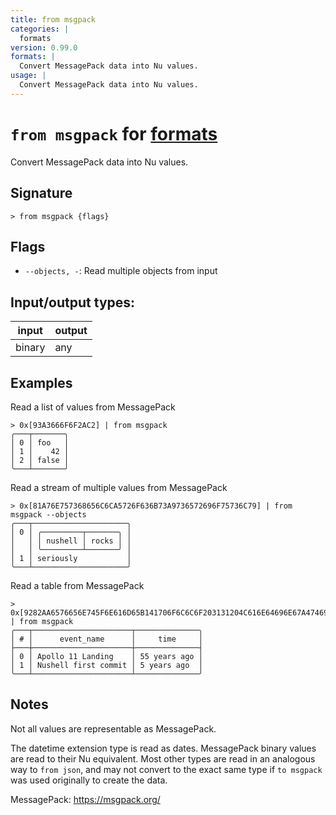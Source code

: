 ```yaml
---
title: from msgpack
categories: |
  formats
version: 0.99.0
formats: |
  Convert MessagePack data into Nu values.
usage: |
  Convert MessagePack data into Nu values.
---
```

<!-- This file is automatically generated. Please edit the command in https://github.com/nushell/nushell instead. -->

# `from msgpack` for [formats](/commands/categories/formats.md)

<div class='command-title'>Convert MessagePack data into Nu values.</div>

## Signature

```> from msgpack {flags} ```

## Flags

 -  `--objects, -`: Read multiple objects from input


## Input/output types:

| input  | output |
| ------ | ------ |
| binary | any    |

## Examples

Read a list of values from MessagePack
```nu
> 0x[93A3666F6F2AC2] | from msgpack
╭───┬───────╮
│ 0 │ foo   │
│ 1 │    42 │
│ 2 │ false │
╰───┴───────╯

```

Read a stream of multiple values from MessagePack
```nu
> 0x[81A76E757368656C6CA5726F636B73A9736572696F75736C79] | from msgpack --objects
╭───┬─────────────────────╮
│ 0 │ ╭─────────┬───────╮ │
│   │ │ nushell │ rocks │ │
│   │ ╰─────────┴───────╯ │
│ 1 │ seriously           │
╰───┴─────────────────────╯

```

Read a table from MessagePack
```nu
> 0x[9282AA6576656E745F6E616D65B141706F6C6C6F203131204C616E64696E67A474696D65C70CFF00000000FFFFFFFFFF2CAB5B82AA6576656E745F6E616D65B44E757368656C6C20666972737420636F6D6D6974A474696D65D6FF5CD5ADE0] | from msgpack
╭───┬──────────────────────┬──────────────╮
│ # │      event_name      │     time     │
├───┼──────────────────────┼──────────────┤
│ 0 │ Apollo 11 Landing    │ 55 years ago │
│ 1 │ Nushell first commit │ 5 years ago  │
╰───┴──────────────────────┴──────────────╯

```

## Notes

Not all values are representable as MessagePack.

The datetime extension type is read as dates. MessagePack binary values are
read to their Nu equivalent. Most other types are read in an analogous way to
`from json`, and may not convert to the exact same type if `to msgpack` was
used originally to create the data.

MessagePack: https://msgpack.org/

